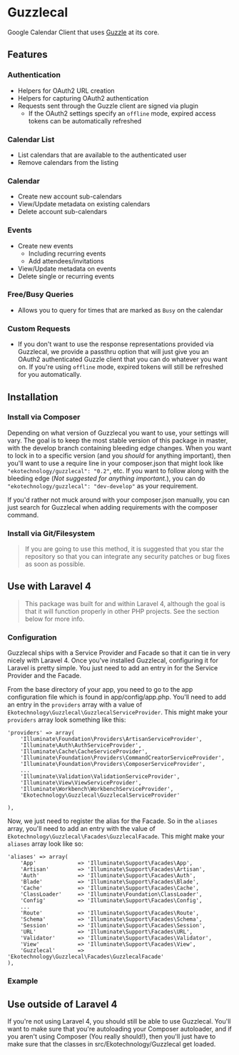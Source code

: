 # Guzzlecal

Google Calendar Client that uses [Guzzle](http://guzzlephp.org) at its core.


## Features

### Authentication
* Helpers for OAuth2 URL creation
* Helpers for capturing OAuth2 authentication
* Requests sent through the Guzzle client are signed via plugin
  * If the OAuth2 settings specify an `offline` mode, expired access tokens can be automatically refreshed

### Calendar List
* List calendars that are available to the authenticated user
* Remove calendars from the listing

### Calendar
* Create new account sub-calendars
* View/Update metadata on existing calendars
* Delete account sub-calendars

### Events
* Create new events
	* Including recurring events
	* Add attendees/invitations
* View/Update metadata on events
* Delete single or recurring events

### Free/Busy Queries
* Allows you to query for times that are marked as `Busy` on the calendar

### Custom Requests
* If you don't want to use the response representations provided via Guzzlecal, we provide a passthru option that will just give you an OAuth2 authenticated Guzzle client that you can do whatever you want on.  If you're using `offline` mode, expired tokens will still be refreshed for you automatically.

## Installation
### Install via Composer
Depending on what version of Guzzlecal you want to use, your settings will vary.  The goal is to keep the most stable version of this package in master, with the develop branch containing bleeding edge changes.  When you want to lock in to a specific version (and you _should_ for anything important), then you'll want to use a require line in your composer.json that might look like `"ekotechnology/guzzlecal": "0.2"`, etc.  If you want to follow along with the bleeding edge (_Not suggested for anything important._), you can do `"ekotechnology/guzzlecal": "dev-develop"` as your requirement.

If you'd rather not muck around with your composer.json manually, you can just search for Guzzlecal when adding requirements with the composer command.


### Install via Git/Filesystem 
> If you are going to use this method, it is suggested that you star the repository so that you can integrate any security patches or bug fixes as soon as possible.


## Use with Laravel 4
> This package was built for and within Laravel 4, although the goal is that it will function properly in other PHP projects.  See the section below for more info.

### Configuration
Guzzlecal ships with a Service Provider and Facade so that it can tie in very nicely with Laravel 4. Once you've installed Guzzlecal, configuring it for Laravel is pretty simple.  You just need to add an entry in for the Service Provider and the Facade.

From the base directory of your app, you need to go to the app configuration file which is found in app/config/app.php.  You'll need to add an entry in the `providers` array with a value of `Ekotechnology\Guzzlecal\GuzzlecalServiceProvider`.  This might make your `providers` array look something like this:

	'providers' => array(
		'Illuminate\Foundation\Providers\ArtisanServiceProvider',
		'Illuminate\Auth\AuthServiceProvider',
		'Illuminate\Cache\CacheServiceProvider',
		'Illuminate\Foundation\Providers\CommandCreatorServiceProvider',
		'Illuminate\Foundation\Providers\ComposerServiceProvider',
		...
		'Illuminate\Validation\ValidationServiceProvider',
		'Illuminate\View\ViewServiceProvider',
		'Illuminate\Workbench\WorkbenchServiceProvider',
		'Ekotechnology\Guzzlecal\GuzzlecalServiceProvider'

	),

Now, we just need to register the alias for the Facade.  So in the `aliases` array, you'll need to add an entry with the value of `Ekotechnology\Guzzlecal\Facades\GuzzlecalFacade`.  This might make your `aliases` array look like so:

	'aliases' => array(
		'App'             => 'Illuminate\Support\Facades\App',
		'Artisan'         => 'Illuminate\Support\Facades\Artisan',
		'Auth'            => 'Illuminate\Support\Facades\Auth',
		'Blade'           => 'Illuminate\Support\Facades\Blade',
		'Cache'           => 'Illuminate\Support\Facades\Cache',
		'ClassLoader'     => 'Illuminate\Foundation\ClassLoader',
		'Config'          => 'Illuminate\Support\Facades\Config',
		...
		'Route'           => 'Illuminate\Support\Facades\Route',
		'Schema'          => 'Illuminate\Support\Facades\Schema',
		'Session'         => 'Illuminate\Support\Facades\Session',
		'URL'             => 'Illuminate\Support\Facades\URL',
		'Validator'       => 'Illuminate\Support\Facades\Validator',
		'View'            => 'Illuminate\Support\Facades\View',
		'Guzzlecal'       => 'Ekotechnology\Guzzlecal\Facades\GuzzlecalFacade'
	),

### Example

## Use outside of Laravel 4
If you're not using Laravel 4, you should still be able to use Guzzlecal.  You'll want to make sure that you're autoloading your Composer autoloader, and if you aren't using Composer (You really should!), then you'll just have to make sure that the classes in src/Ekotechnology/Guzzlecal get loaded.
